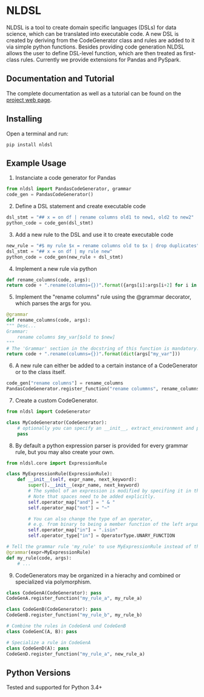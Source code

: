 # NLDSL

NLDSL is a tool to create domain specific languages (DSLs) for data science, which can be translated into executable code.
A new DSL is created by deriving from the CodeGenerator class and rules are added to it via simple python functions.
Besides providing code generation NLDSL allows the user to define DSL-level function,
which are then treated as first-class rules. Currently we provide extensions for Pandas and PySpark.

## Documentation and Tutorial

The complete documentation as well as a tutorial can be found on the [project web page](https://einhornstyle.gitlab.io/nldsl/).


## Installing

Open a terminal and run:
```
pip install nldsl
```


## Example Usage

1. Instanciate a code generator for Pandas
```python
from nldsl import PandasCodeGenerator, grammar
code_gen = PandasCodeGenerator()
```

2. Define a DSL statement and create executable code
```python
dsl_stmt = "## x = on df | rename columns old1 to new1, old2 to new2"
python_code = code_gen(dsl_stmt)
```

3. Add a new rule to the DSL and use it to create executable code
```python
new_rule = "#$ my rule $x = rename columns old to $x | drop duplicates"
dsl_stmt = "## x = on df | my rule new"
python_code = code_gen(new_rule + dsl_stmt)
```

4. Implement a new rule via python
```python
def rename_columns(code, args):
return code + ".rename(columns={})".format({args[i]:args[i+2] for i in range(0, len(args), 3)})
```

5. Implement the "rename columns" rule using the @grammar decorator, which parses the args for you.
```python
@grammar
def rename_columns(code, args):
""" Desc...
Grammar:
    rename columns $my_var[$old to $new]
"""
# The 'Grammar' section in the docstring of this function is mandatory.
return code + ".rename(columns={})".format(dict(args["my_var"]))
```

6. A new rule can either be added to a certain instance of a CodeGenerator or to the class itself.
```python
code_gen["rename columns"] = rename_columns
PandasCodeGenerator.register_function("rename colummns", rename_columns)
```

7. Create a custom CodeGenerator.
```python
from nldsl import CodeGenerator

class MyCodeGenerator(CodeGenerator):
    # optionally you can specify an __init__, extract_environment and postprocessing method.
    pass
```

8. By default a python expression parser is provided for every grammar rule, but you may also create your own.
```python
from nldsl.core import ExpressionRule

class MyExpressionRule(ExpressionRule):
    def __init__(self, expr_name, next_keyword):
        super().__init__(expr_name, next_keyword)
        # The symbol of an expression is modified by specifing it in the operator_map.
        # Note that spaces need to be added explicitly.
        self.operator_map["and"] = " & "
        self.operator_map["not"] = "~"

        # You can also change the type of an operator,
        # e.g. from binary to being a member function of the left argument.
        self.operator_map["in"] = ".isin"
        self.operator_type["in"] = OperatorType.UNARY_FUNCTION

# Tell the grammar rule 'my_rule' to use MyExpressionRule instead of the default.
@grammar(expr=MyExpressionRule)
def my_rule(code, args):
    # ...
```

9. CodeGenerators may be organized in a hierachy and combined or specialized via polymorphism.
```python
class CodeGenA(CodeGenerator): pass
CodeGenA.register_function("my_rule_a", my_rule_a)

class CodeGenB(CodeGenerator): pass
CodeGenB.register_function("my_rule_b", my_rule_b)

# Combine the rules in CodeGenA und CodeGenB
class CodeGenC(A, B): pass

# Specialize a rule in CodeGenA
class CodeGenD(A): pass
CodeGenD.register_function("my_rule_a", new_rule_a)
```


## Python Versions

Tested and supported for Python 3.4+
